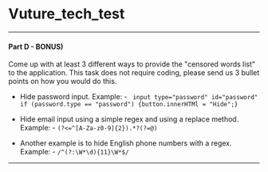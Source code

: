 # Vuture_tech_test


---
#### Part D - BONUS)

Come up with at least 3 different ways to provide the "censored words list" to the application. This task does not require coding, please send us  3 bullet points on how you would do this.

- Hide password input. Example: - ``` input type="password" id="password"``` ``` if (password.type == "password") {button.innerHTMl = "Hide";} ```

- Hide email input using a simple regex and using a replace method. Example: - ```(?<=^[A-Za-z0-9]{2}).*?(?=@)```

- Another example is to hide English phone numbers with a regex. Example: - ```/^(?:\W*\d){11}\W*$/```

---
